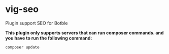# vig-seo
Plugin support SEO for Botble

**This plugin only supports servers that can run composer commands. and you have to run the following command:**
```bash
composer update
```
